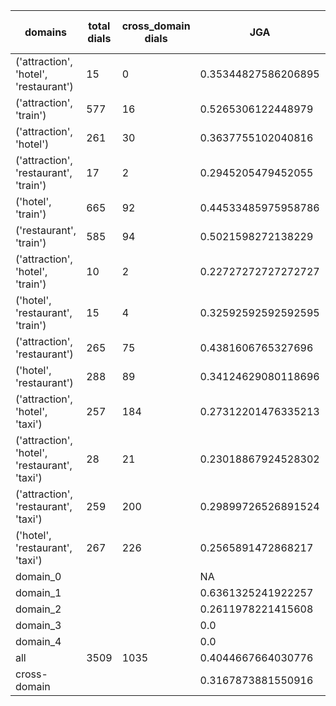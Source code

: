 | domains                                       |   total dials |   cross_domain dials | JGA                 | RSA                | TA                  | CDTA                 |   total turns |   cross-domain turns |
|-----------------------------------------------|---------------|----------------------|---------------------|--------------------|---------------------|----------------------|---------------|----------------------|
| ('attraction', 'hotel', 'restaurant')         |            15 |                    0 | 0.35344827586206895 | 0.7566684059987628 | 0.5775862068965517  | NA                   |           116 |                    0 |
| ('attraction', 'train')                       |           577 |                   16 | 0.5265306122448979  | 0.8601585193871527 | 0.731812725090036   | 0.4375               |          4165 |                   16 |
| ('attraction', 'hotel')                       |           261 |                   30 | 0.3637755102040816  | 0.789636514299904  | 0.5897959183673469  | 0.3333333333333333   |          1960 |                   30 |
| ('attraction', 'restaurant', 'train')         |            17 |                    2 | 0.2945205479452055  | 0.667060774081322  | 0.5273972602739726  | 0.0                  |           146 |                    4 |
| ('hotel', 'train')                            |           665 |                   92 | 0.44533485975958786 | 0.8587368457086132 | 0.6769700438847548  | 0.4791666666666667   |          5241 |                   96 |
| ('restaurant', 'train')                       |           585 |                   94 | 0.5021598272138229  | 0.8811524705289651 | 0.7244060475161987  | 0.4166666666666667   |          4630 |                   96 |
| ('attraction', 'hotel', 'train')              |            10 |                    2 | 0.22727272727272727 | 0.6152226245976247 | 0.375               | 0.5                  |            88 |                    2 |
| ('hotel', 'restaurant', 'train')              |            15 |                    4 | 0.32592592592592595 | 0.7668859162493926 | 0.562962962962963   | 0.0                  |           135 |                    4 |
| ('attraction', 'restaurant')                  |           265 |                   75 | 0.4381606765327696  | 0.8195599193589569 | 0.6479915433403806  | 0.48                 |          1892 |                   75 |
| ('hotel', 'restaurant')                       |           288 |                   89 | 0.34124629080118696 | 0.8232864030072555 | 0.6070368800339127  | 0.4329896907216495   |          2359 |                   97 |
| ('attraction', 'hotel', 'taxi')               |           257 |                  184 | 0.27312201476335213 | 0.6975456682854321 | 0.4824142422926617  | 0.05116279069767442  |          2303 |                  215 |
| ('attraction', 'hotel', 'restaurant', 'taxi') |            28 |                   21 | 0.23018867924528302 | 0.6406585152073123 | 0.43018867924528303 | 0.1                  |           265 |                   30 |
| ('attraction', 'restaurant', 'taxi')          |           259 |                  200 | 0.29899726526891524 | 0.7065380904957392 | 0.5127620783956244  | 0.11235955056179775  |          2194 |                  267 |
| ('hotel', 'restaurant', 'taxi')               |           267 |                  226 | 0.2565891472868217  | 0.7408892095027241 | 0.48410852713178293 | 0.12034383954154727  |          2580 |                  349 |
| domain_0                                      |               |                      | NA                  | NA                 | NA                  | NA                   |             0 |                    0 |
| domain_1                                      |               |                      | 0.6361325241922257  | 0.8509176978636256 | 0.6970641298999508  | NA                   |         12194 |                    0 |
| domain_2                                      |               |                      | 0.2611978221415608  | 0.8241176326668253 | 0.614010889292196   | 0.4012251148545176   |         13775 |                  653 |
| domain_3                                      |               |                      | 0.0                 | 0.507261790870266  | 0.3126491646778043  | 0.009569377990430622 |          2095 |                  627 |
| domain_4                                      |               |                      | 0.0                 | 0.2929657760540114 | 0.3                 | 0.0                  |            10 |                    1 |
| all                                           |          3509 |                 1035 | 0.4044667664030776  | 0.8116301030295958 | 0.6274845052361616  | 0.20921155347384857  |         28074 |                 1281 |
| cross-domain                                  |               |                      | 0.3167873881550916  | 0.7609122408892999 | 0.5413293566254793  | 0.20921155347384857  |          9388 |                 1281 |
